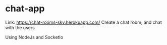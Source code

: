 # chat-app
Link: https://chat-rooms-skv.herokuapp.com/
Create a chat room, and chat with the users

Using NodeJs and SocketIo
